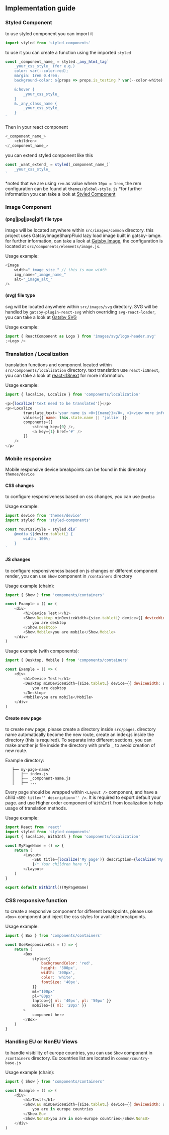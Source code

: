 ## Implementation guide

### Styled Component

to use styled component you can import it

```js
import styled from 'styled-components'
```

to use it you can create a function using the imported `styled`

```js
const _component_name_ = styled._any_html_tag`
    _your_css_style_ (for e.g.)
    color: var(--color-red);
    margin: 1rem 0.4rem;
    background-color: ${props => props.is_testing ? var(--color-white) : var(--color-black)}

    &:hover {
        _your_css_style_
    }
    &._any_class_name {
        _your_css_style_
    }
`
```

Then in your react component

```js
<_component_name_>
    <children>
</_component_name_>
```

you can extend styled component like this

```js
const _want_extend_ = styled(_component_name_)`
    _your_css_style_
`
```

*noted that we are using `rem` as value where `10px = 1rem`, the rem configuration can be found at `themes/global-style.js`
*for further information you can take a look at [Styled Component](https://www.styled-components.com/)

### Image Component

#### (png|jpg|jpeg|gif) file type

image will be located anywhere within `src/images/common` directory.
this project uses GatsbyImageSharpFluid lazy load image built in gatsby-iamge. for further information, can take a look at [Gatsby Image](https://www.gatsbyjs.org/packages/gatsby-image), the configuration is located at
`src/components/elements/image.js`.

Usage example:

```js
<Image
    width="_image_size_" // this is max width
    img_name="_image_name_"
    alt="_image_alt_"
/>
```

#### (svg) file type

svg will be located anywhere within `src/images/svg` directory.
SVG will be handled by `gatsby-plugin-react-svg` which overriding `svg-react-loader`, you can take a look at [Gatsby SVG](https://www.gatsbyjs.org/packages/gatsby-plugin-react-svg/)

Usage example:

```js
import { ReactComponent as Logo } from 'images/svg/logo-header.svg'
;<Logo />
```

### Translation / Localization

translation functions and component located within `src/components/localization` directory.
text translation use `react-i18next`, you can take a look at [react-i18next](https://react.i18next.com/) for more information.

Usage example:

```js
import { localize, Localize } from 'components/localization'

<p>{localize('text need to be translated')}</p>
<p><Localize
        translate_text='your name is <0>{{name}}</0>, <1>view more info</1>'
        values={{ name: this.state.name || 'jollie' }}
        components={[
            <strong key={0} />,
            <a key={1} href='#' />
        ]}
    />
</p>
```

### Mobile responsive

Mobile responsive device breakpoints can be found in this directory `themes/device`

#### CSS changes

to configure responsiveness based on css changes, you can use `@media`

Usage example:

```js
import device from 'themes/device'
import styled from 'styled-components'

const YourCssStyle = styled.div`
    @media ${device.tabletL} {
        width: 100%;
    }
`
```

#### JS changes

to configure responsiveness based on js changes or different component render, you can use `Show` component in `/containers` directory

Usage example (chain):

```js
import { Show } from 'components/containers'

const Example = () => (
    <div>
        <h1>Device Test!</h1>
        <Show.Desktop minDeviceWidth={size.tabletL} device={{ deviceWidth: size.desktopS }}>
            you are desktop
        </Show.Desktop>
        <Show.Mobile>you are mobile</Show.Mobile>
    </div>
)
```

Usage example (with components):

```js
import { Desktop, Mobile } from 'components/containers'

const Example = () => (
    <div>
        <h1>Device Test!</h1>
        <Desktop minDeviceWidth={size.tabletL} device={{ deviceWidth: size.desktopS }}>
            you are desktop
        </Desktop>
        <Mobile>you are mobile</Mobile>
    </div>
)
```

#### Create new page

to create new page, please create a directory inside `src/pages`. directory name automatically become the new route,
create an index.js inside the directory (this is required). To separate into different sections, you can make another js file inside the directory with prefix `_` to avoid creation of new route.

Example directory:

```
   ├── my-page-name/
   │   ├── index.js
   │   ├── _component-name.js
   │   ├── ...
```

Every page should be wrapped within `<Layout />` component, and have a child `<SEO title='' description='' />`.
It is required to export default your page. and use Higher order component of `WithIntl` from localization to help usage of translation methods.

Usage example:

```js
import React from 'react'
import styled from 'styled-components'
import { localize, WithIntl } from 'components/localization'

const MyPageName = () => {
    return (
        <Layout>
            <SEO title={localize('My page')} description={localize('My page description')} />
            {/* Your children here */}
        </Layout>
    )
}

export default WithIntl()(MyPageName)
```

### CSS responsive function

to create a responsive component for different breakpoints, please use `<Box>` component and inject the css styles for available breakpoints.

Usage example:

```js
import { Box } from 'components/containers'

const UseResponsiveCss = () => {
    return (
        <Box
            style={{
                backgroundColor: 'red',
                height: '300px',
                width: '300px',
                color: 'white',
                fontSize: '40px',
            }}
            ml="100px"
            pl="80px"
            laptop={{ ml: '40px', pl: '50px' }}
            mobileS={{ ml: '20px' }}
        >
            component here
        </Box>
    )
}
```

### Handling EU or NonEU Views

to handle visibility of europe countries, you can use `Show` component in `/containers` directory. Eu countries list are located in `common/country-base.js`

Usage example (chain):

```js
import { Show } from 'components/containers'

const Example = () => (
    <div>
        <h1>Test!</h1>
        <Show.Eu minDeviceWidth={size.tabletL} device={{ deviceWidth: size.desktopS }}>
            you are in europe countries
        </Show.Eu>
        <Show.NonEU>you are in non-europe countries</Show.NonEU>
    </div>
)
```
